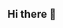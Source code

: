 ## Hi there 👋

<!--
**Ima-GunDi/Ima-GunDi** is a ✨ _special_ ✨ repository because its `README.md` (this file) appears on your GitHub profile.

Here are some ideas to get you started:

- 🌱 I’m currently learning the basics of coding
- 🤔 I’m looking for help with learning vibe coding
- ⚡ Fun fact: I am over 50 & never coded in my life before!
